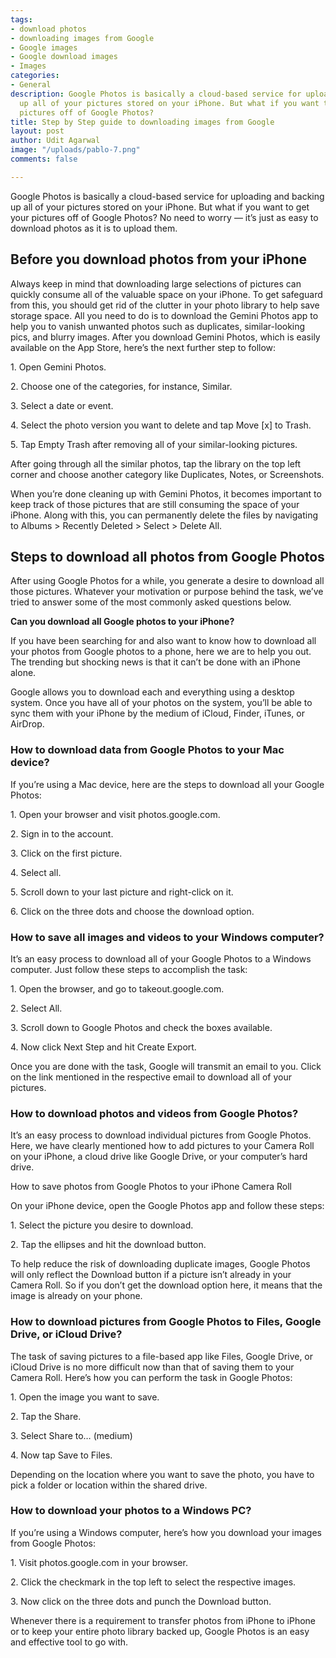```yaml
---
tags:
- download photos
- downloading images from Google
- Google images
- Google download images
- Images
categories:
- General
description: Google Photos is basically a cloud-based service for uploading and backing
  up all of your pictures stored on your iPhone. But what if you want to get your
  pictures off of Google Photos?
title: Step by Step guide to downloading images from Google
layout: post
author: Udit Agarwal
image: "/uploads/pablo-7.png"
comments: false

---
```

Google Photos is basically a cloud-based service for uploading and backing up all of your pictures stored on your iPhone. But what if you want to get your pictures off of Google Photos? No need to worry — it’s just as easy to download photos as it is to upload them.

## Before you download photos from your iPhone

Always keep in mind that downloading large selections of pictures can quickly consume all of the valuable space on your iPhone. To get safeguard from this, you should get rid of the clutter in your photo library to help save storage space. All you need to do is to download the Gemini Photos app to help you to vanish unwanted photos such as duplicates, similar-looking pics, and blurry images. After you download Gemini Photos, which is easily available on the App Store, here’s the next further step to follow:

1\. Open Gemini Photos.

2\. Choose one of the categories, for instance, Similar.

3\. Select a date or event.

4\. Select the photo version you want to delete and tap Move \[x\] to Trash.

5\. Tap Empty Trash after removing all of your similar-looking pictures.

After going through all the similar photos, tap the library on the top left corner and choose another category like Duplicates, Notes, or Screenshots.

When you’re done cleaning up with Gemini Photos, it becomes important to keep track of those pictures that are still consuming the space of your iPhone. Along with this, you can permanently delete the files by navigating to Albums > Recently Deleted > Select > Delete All.

## Steps to download all photos from Google Photos

After using Google Photos for a while, you generate a desire to download all those pictures. Whatever your motivation or purpose behind the task, we’ve tried to answer some of the most commonly asked questions below.

**Can you download all Google photos to your iPhone?**

If you have been searching for and also want to know how to download all your photos from Google photos to a phone, here we are to help you out. The trending but shocking news is that it can’t be done with an iPhone alone.

Google allows you to download each and everything using a desktop system. Once you have all of your photos on the system, you’ll be able to sync them with your iPhone by the medium of iCloud, Finder, iTunes, or AirDrop.

### How to download data from Google Photos to your Mac device?

If you’re using a Mac device, here are the steps to download all your Google Photos:

1\. Open your browser and visit photos.google.com.

2\. Sign in to the account.

3\. Click on the first picture.

4\. Select all.

5\. Scroll down to your last picture and right-click on it.

6\. Click on the three dots and choose the download option.

### How to save all images and videos to your Windows computer?

It’s an easy process to download all of your Google Photos to a Windows computer. Just follow these steps to accomplish the task:

1\. Open the browser, and go to takeout.google.com.

2\. Select All.

3\. Scroll down to Google Photos and check the boxes available.

4\. Now click Next Step and hit Create Export.

Once you are done with the task, Google will transmit an email to you. Click on the link mentioned in the respective email to download all of your pictures.

### How to download photos and videos from Google Photos?

It’s an easy process to download individual pictures from Google Photos. Here, we have clearly mentioned how to add pictures to your Camera Roll on your iPhone, a cloud drive like Google Drive, or your computer’s hard drive.

How to save photos from Google Photos to your iPhone Camera Roll

On your iPhone device, open the Google Photos app and follow these steps:

1\. Select the picture you desire to download.

2\. Tap the ellipses and hit the download button.

To help reduce the risk of downloading duplicate images, Google Photos will only reflect the Download button if a picture isn’t already in your Camera Roll. So if you don’t get the download option here, it means that the image is already on your phone.

### How to download pictures from Google Photos to Files, Google Drive, or iCloud Drive?

The task of saving pictures to a file-based app like Files, Google Drive, or iCloud Drive is no more difficult now than that of saving them to your Camera Roll. Here’s how you can perform the task in Google Photos:

1\. Open the image you want to save.

2\. Tap the Share.

3\. Select Share to… (medium)

4\. Now tap Save to Files.

Depending on the location where you want to save the photo, you have to pick a folder or location within the shared drive.

### How to download your photos to a Windows PC?

If you’re using a Windows computer, here’s how you download your images from Google Photos:

1\. Visit photos.google.com in your browser.

2\. Click the checkmark in the top left to select the respective images.

3\. Now click on the three dots and punch the Download button.

Whenever there is a requirement to transfer photos from iPhone to iPhone or to keep your entire photo library backed up, Google Photos is an easy and effective tool to go with.